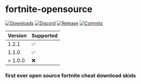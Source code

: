 # fortnite-opensource
[![Downloads](https://img.shields.io/github/downloads/ytmcgamer/fortnite-opensource/total?color=%2303fc0f&logo=github&logoColor=%23fff&style=for-the-badge)](https://github.com/ytmcgamer/fortnite-opensource/releases) [![Discord](https://img.shields.io/discord/741805498504052827?color=%237289DA&logo=discord&logoColor=%23fff&style=for-the-badge)](https://discord.gg/9SCDU8q) [![Release](https://img.shields.io/github/v/release/ytmcgamer/fortnite-opensource?color=%2342aaf5&logo=github&logoColor=%23fff&style=for-the-badge)](https://github.com/ytmcgamer/fortnite-opensource/releases) [![Commits](https://img.shields.io/github/commits-since/ytmcgamer/fortnite-opensource/1.0?color=%2342f58d&logo=github&logoColor=%23fff&style=for-the-badge)](https://github.com/ytmcgamer/fortnite-opensource/commits/master)

| Version | Supported          |
| ------- | ------------------ |
| 1.2.1   | :white_check_mark: |
| 1.1.0   | :white_check_mark: |
| > 1.0.0 | :x:                |
### first ever open source fortnite cheat download skids
